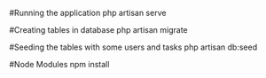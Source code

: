 #Running the application
php artisan serve

#Creating tables in database
php artisan migrate

#Seeding the tables with some users and tasks
php artisan db:seed

#Node Modules
npm install

#
